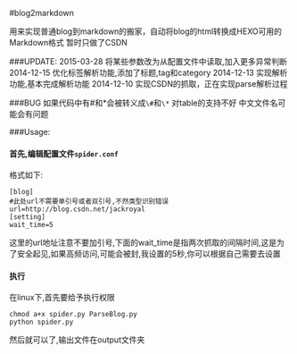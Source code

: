 #blog2markdown

用来实现普通blog到markdown的搬家，自动将blog的html转换成HEXO可用的Markdown格式
暂时只做了CSDN

###UPDATE:
2015-03-28 将某些参数改为从配置文件中读取,加入更多异常判断
2014-12-15 优化标签解析功能,添加了标题,tag和category
2014-12-13 实现解析功能,基本完成解析功能
2014-12-10 实现CSDN的抓取，正在实现parse解析过程

###BUG
如果代码中有#和\*会被转义成`\#`和`\*`
对table的支持不好
中文文件名可能会有问题

###Usage:

#### 首先,编辑配置文件`spider.conf`
格式如下:
```
[blog]
#此处url不需要单引号或者双引号,不然类型识别错误
url=http://blog.csdn.net/jackroyal
[setting]
wait_time=5
```
这里的url地址注意不要加引号,下面的wait_time是指两次抓取的间隔时间,这是为了安全起见,如果高频访问,可能会被封,我设置的5秒,你可以根据自己需要去设置
####  执行
在linux下,首先要给予执行权限
```
chmod a+x spider.py ParseBlog.py
python spider.py
```
然后就可以了,输出文件在output文件夹
